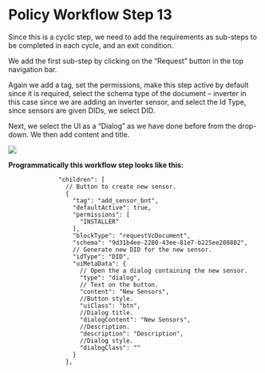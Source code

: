 # Policy Workflow Step 13



Since this is a cyclic step, we need to add the requirements as sub-steps to be completed in each cycle, and an exit condition.

We add the first sub-step by clicking on the “Request” button in the top navigation bar.

Again we add a tag, set the permissions, make this step active by default since it is required, select the schema type of the document – inverter in this case since we are adding an inverter sensor, and select the Id Type, since sensors are given DIDs, we select DID.

Next, we select the UI as a “Dialog” as we have done before from the drop-down. We then add content and title.

![](https://i.imgur.com/QEqdlDd.png)

**Programmatically this workflow step looks like this:**

```
              "children": [
                // Button to create new sensor.
                {
                  "tag": "add_sensor_bnt",
                  "defaultActive": true,
                  "permissions": [
                    "INSTALLER"
                  ],
                  "blockType": "requestVcDocument",
                  "schema": "9d31b4ee-2280-43ee-81e7-b225ee208802",
                  // Generate new DID for the new sensor.
                  "idType": "DID",
                  "uiMetaData": {
                    // Open the a dialog containing the new sensor.
                    "type": "dialog",
                    // Text on the button.
                    "content": "New Sensors",
                    //Button style.
                    "uiClass": "btn",
                    //Dialog title.
                    "dialogContent": "New Sensors",
                    //Description.
                    "description": "Description",
                    //Dialog style.
                    "dialogClass": ""
                  }
                },
```
